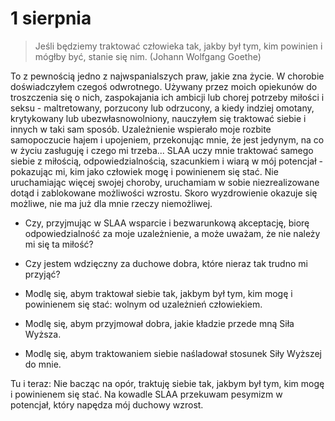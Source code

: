 
# 1 sierpnia

> Jeśli będziemy traktować człowieka tak, jakby był tym, kim powinien i mógłby być, stanie się nim. (Johann Wolfgang Goethe)

To z pewnością jedno z najwspanialszych praw, jakie zna życie. W chorobie doświadczyłem czegoś odwrotnego. Używany przez moich opiekunów do troszczenia się o nich, zaspokajania ich ambicji lub chorej potrzeby miłości i seksu - maltretowany, porzucony lub odrzucony, a kiedy indziej omotany, krytykowany lub ubezwłasnowolniony, nauczyłem się traktować siebie i innych w taki sam sposób. Uzależnienie wspierało moje rozbite samopoczucie hajem i upojeniem, przekonując mnie, że jest jedynym, na co w życiu zasługuję i czego mi trzeba... SLAA uczy mnie traktować samego siebie z miłością, odpowiedzialnością, szacunkiem i wiarą w mój potencjał - pokazując mi, kim jako człowiek mogę i powinienem się stać. Nie uruchamiając więcej swojej choroby, uruchamiam w sobie niezrealizowane dotąd i zablokowane możliwości wzrostu. Skoro wyzdrowienie okazuje się możliwe, nie ma już dla mnie rzeczy niemożliwej.

- Czy, przyjmując w SLAA wsparcie i bezwarunkową akceptację, biorę odpowiedzialność za moje uzależnienie, a może uważam, że nie należy mi się ta miłość?
- Czy jestem wdzięczny za duchowe dobra, które nieraz tak trudno mi przyjąć?

- Modlę się, abym traktował siebie tak, jakbym był tym, kim mogę i powinienem się stać: wolnym od uzależnień człowiekiem.
- Modlę się, abym przyjmował dobra, jakie kładzie przede mną Siła Wyższa.
- Modlę się, abym traktowaniem siebie naśladował stosunek Siły Wyższej do mnie.

Tu i teraz: Nie bacząc na opór, traktuję siebie tak, jakbym był tym, kim mogę i powinienem się stać. Na kowadle SLAA przekuwam pesymizm w potencjał, który napędza mój duchowy wzrost.

